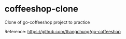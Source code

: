 # coffeeshop-clone
Clone of go-coffeeshop project to practice

Reference: https://github.com/thangchung/go-coffeeshop
